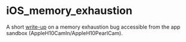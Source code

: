 # iOS_memory_exhaustion

A short [write-up](https://saaramar.github.io/iOS_memory_exhaustion_writeup/) on a memory exhaustion bug accessible from the app sandbox (AppleH10CamIn/AppleH10PearlCam).
